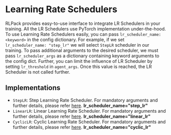 # Learning Rate Schedulers

RLPack provides easy-to-use interface to integrate LR Schedulers in your training. All the LR Schedulers use 
PyTorch implementation under-the-hood. To use Learning Rate Schedulers easily, you can pass 
`lr_scheduler_name: <keyword>` in the config dictionary. For example, if we set `lr_scheduler_name: "step_lr"` 
we will select `StepLR` scheduler in our training. To pass additional arguments to the desired scheduler, we must 
pass `lr_scheduler_args` as a dictionary containing keyword arguments to the config dict. Further, you can limit the 
influence of LR Scheduler by setting `lr_threshold` in `agent_args`. Once this value is reached, the LR Scheduler is 
not called further. 

## Implementations

- `StepLR`: Step Learning Rate Scheduler. For mandatory arguments and further details, please refer 
[here](https://pytorch.org/docs/stable/generated/torch.optim.lr_scheduler.StepLR.html). 
**lr_scheduler_name="step_lr"**
- `LinearLR`: Linear Learning Rate Scheduler. For mandatory arguments and further details, please refer
[here](https://pytorch.org/docs/stable/generated/torch.optim.lr_scheduler.LinearLR.html). 
**lr_scheduler_name="linear_lr"**
- `CyclicLR`: Cyclic Learning Rate Scheduler. For mandatory arguments and further details, please refer 
[here](https://pytorch.org/docs/stable/generated/torch.optim.lr_scheduler.CyclicLR.html). 
**lr_scheduler_name="cyclic_lr"**